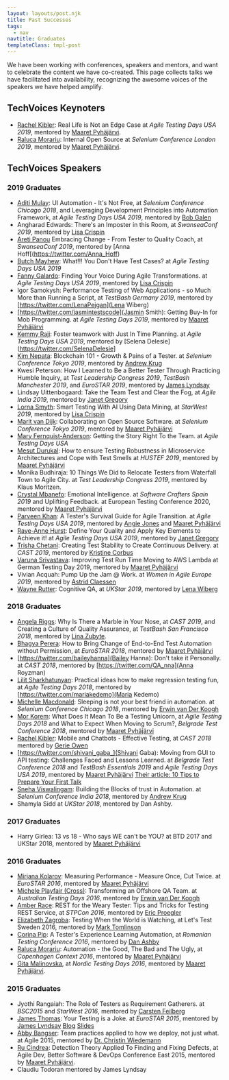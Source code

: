 ```yaml
---
layout: layouts/post.njk
title: Past Successes
tags:
  - nav
navtitle: Graduates
templateClass: tmpl-post
---
```


We have been working with conferences, speakers and mentors, and want to celebrate the content we have co-created. This page collects talks we have facilitated into availability, recognizing the awesome voices of the speakers we have helped amplify.

## TechVoices Keynoters

   * [Rachel Kibler](https://twitter.com/racheljoi): Real Life is Not an Edge Case at *Agile Testing Days USA 2019*, mentored by [Maaret Pyhäjärvi](https://twitter.com/maaretp).
   * [Raluca Morariu](https://twitter.com/schumitza): Internal Open Source at *Selenium Conference London 2019*, mentored by [Maaret Pyhäjärvi](https://twitter.com/maaretp).


## TechVoices Speakers

### 2019 Graduates

   * [Aditi Mulay](https://twitter.com/AditiMulay18): UI Automation - It's Not Free, at *Selenium Conference Chicago 2018*, and Leveraging Development Principles into Automation Framework, at *Agile Testing Days USA 2019*, mentored by [Bob Galen](https://twitter.com/bobgalen)
   * Angharad Edwards: There's an Imposter in this Room, at *SwanseaConf 2019*, mentored by [Lisa Crispin](https://twitter.com/lisacrispin)
   * [Areti Panou](https://twitter.com/unremarkableQA") Embracing Change - From Tester to Quality Coach, at *SwanseaConf 2019*, mentored by [Anna Hoff[(https://twitter.com/Anna_Hoff)
   * [Butch Mayhew](https://twitter.com/ButchMayhew): What!!! You Don't Have Test Cases? at *Agile Testing Days USA 2019*
   * [Fanny Galardo](https://twitter.com/dramatictester): Finding Your Voice During Agile Transformations. at <I>Agile Testing Days USA 2019</i>, mentored by [Lisa Crispin](https://twitter.com/lisacrispin)
   * Igor Samokysh: Performance Testing of Web Applications - so Much More than Running a Script, at *TestBash Germany 2019*, mentored by [https://twitter.com/LenaPejgan](Lena Wiberg)
   * [https://twitter.com/jasmintestscode](Jasmin Smith): Getting Buy-In for Mob Programming. at *Agile Testing Days 2019*, mentored by [Maaret Pyhäjärvi](https://twitter.com/maaretp)
   * [Kemmy Raji](https://twitter.com/kemmraj): Foster teamwork with Just In Time Planning. at <i>Agile Testing Days USA 2019</i>, mentored by [Selena Delesie](https://twitter.com/SelenaDelesie]
   * [Kim Nepata](https://twitter.com/C2KimN): Blockchain 101 - Growth & Pains of a Tester. at *Selenium Conference Tokyo 2019*, mentored by [Andrew Krug](https://twitter.com/lazycoderio)
   * Kwesi Peterson: How I Learned to Be a Better Tester Through Practicing Humble Inquiry, at *Test Leadership Congress 2019*, *TestBash Manchester 2019*, and *EuroSTAR 2019*, mentored by [James Lyndsay](https://twitter.com/workroomprds)
   * Lindsay Uittenbogaard: Take the Team Test and Clear the Fog, at *Agile India 2019*, mentored by [Janet Gregory](https://twitter.com/janetgregoryca)
   * [Lorna Smyth](https://twitter.com/DigiLorna): Smart Testing With AI Using Data Mining, at *StarWest 2019*, mentored by [Lisa Crispin](https://twitter.com/lisacrispin)
   * [Marit van Dijk](https://twitter.com/MaritvanDijk77): Collaborating on Open Source Software. at *Selenium Conference Tokyo 2019*, mentored by [Maaret Pyhäjärvi](https://twitter.com/maaretp)
   * [Mary Fernquist-Anderson](https://twitter.com/GrrlPirate): Getting the Story Right To the Team. at *Agile Testing Days USA*
   * [Mesut Durukal](https://twitter.com/DurukalMesut): How to ensure Testing Robustness in Microservice Architectures and Cope with Test Smells at *HUSTEF 2019*,  mentored by [Maaret Pyhäjärvi](https://twitter.com/maaretp)
   * Monika Budhiraja: 10 Things We Did to Relocate Testers from Waterfall Town to Agile City. at *Test Leadership Congress 2019*, mentored by Klaus Moritzen.
   * [Crystal Mbanefo](https://twitter.com/CrystalMbanefo): Emotional Intelligence. at *Software Crafters Spain 2019* and Uplifting Feedback. at European Testing Conference 2020, mentored by [Maaret Pyhäjärvi](https://twitter.com/maaretp)
   * [Parveen Khan](ttps://twitter.com/Parveen_Khan10): A Tester's Survival Guide for Agile Transition. at *Agile Testing Days USA 2019*, mentored by [Angie Jones](https://twitter.com/techgirl1908) and [Maaret Pyhäjärvi](https://twitter.com/maaretp)
   * [Raye-Anne Hurst](https://twitter.com/RayeAnneHurst): Define Your Quality and Apply Key Elements to Achieve it! at *Agile Testing Days USA 2019*, mentored by [Janet Gregory](https://twitter.com/JanetGregory)
   * [Trisha Chetani](https://twitter.com/trisha_1212): Creating Test Stability to Create Continuous Delivery. at *CAST 2019*, mentored by [Kristine Corbus](https://twitter.com/kriscorbus)
   * [Varuna Srivastava](https://twitter.com/vibranttester): Improving Test Run Time Moving to AWS Lambda at German Testing Day 2019, mentored by [Maaret Pyhäjärvi](https://twitter.com/maaretp)
   * Vivian Acquah: Pump Up the Jam @ Work. at *Women in Agile Europe 2019*, mentored by [Astrid Claessen](https://twitter.com/astridclaessen)
   * [Wayne Rutter](https://twitter.com/microrutter): Cognitive QA, at *UKStar 2019*, mentored by [Lena Wiberg](https://twitter.com/LenaPejgan)

### 2018 Graduates

   * [Angela Riggs](https://twitter.com/AngelaRiggs_): Why Is There a Marble in Your Nose, at *CAST 2019*, and Creating a Culture of Quality Assurance, at *TestBash San Francisco 2018*, mentored by [Lina Zubyte](https://twitter.com/buggylina).
   * [Bhagya Perera](https://twitter.com/bhagyagdm): How to Bring Change of End-to-End Test Automation without Permission, at *EuroSTAR 2018*, mentored by [Maaret Pyhäjärvi](https://twitter.com/maaretp)
   * [https://twitter.com/baileyhanna](Bailey Hanna): Don't take it Personally. at *CAST 2018*, mentored by [https://twitter.com/QA_nna](Anna Royzman)
   * [Lilit Sharkhatunyan](https://twitter.com/lilitshark): Practical ideas how to make regression testing fun, at *Agile Testing Days 2018*, mentored by [https://twitter.com/mariakedemo](Maria Kedemo)
   * [Michelle Macdonald](https://twitter.com/mishmaccas): Sleeping is not your best friend in automation. at *Selenium Conference Chicago 2018*, mentored by [Erwin van Der Koogh](https://twitter.com/evanderkoogh)
   * [Mor Korem](https://twitter.com/temorel): What Does It Mean To Be a Testing Unicorn, at *Agile Testing Days 2018* and What to Expect When Moving to Scrum?, *Belgrade Test Conference 2018*, mentored by [Maaret Pyhäjärvi](https://twitter.com/maaretp)
   * [Rachel Kibler](https://twitter.com/racheljoi): Mobile and Chatbots - Effective Testing, at *CAST 2018* mentored by [Gerie Owen](https://twitter.com/GerieOwen)
   * [https://twitter.com/shivani_gaba_](Shivani Gaba): Moving from GUI to API testing: Challenges Faced and Lessons Learned. at *Belgrade Test Conference 2018* and *TestBash Essentials 2019* and *Agile Testing Days USA 2019*, mentored by [Maaret Pyhäjärvi](https://twitter.com/maaretp) [Their article: 10 Tips to Prepare Your First Talk](https://medium.com/@shivani_gaba/10-tips-to-prepare-your-first-talk-9c4e15ed8dd6)
   * [Sneha Viswalingam](https://twitter.com/sviswalingam): Building the Blocks of trust in Automation. at *Selenium Conference India 2018*, mentored by [Andrew Krug](https://twitter.com/lazycoderio)
   * Shamyla Sidd at *UKStar 2018*, mentored by Dan Ashby.


### 2017 Graduates

   * Harry Girlea: 13 vs 18 - Who says WE can't be YOU? at BTD 2017 and UKStar 2018, mentored by [Maaret Pyhäjärvi](https://twitter.com/maaretp)

### 2016 Graduates

   * [Mirjana Kolarov](https://twitter.com/mirjanakolarov): Measuring Performance - Measure Once, Cut Twice. at *EuroSTAR 2016*, mentored by [Maaret Pyhäjärvi](https://twitter.com/maaretp)
   * [Michele Playfair (Cross)](https://twitter.com/MichelePlayfair): Transforming an Offshore QA Team. at *Australian Testing Days 2016*, mentored by [Erwin van Der Koogh](https://twitter.com/evanderkoogh)
   * [Amber Race](https://twitter.com/ambertests): REST for the Weary Tester: Tips and Tricks for Testing REST Service, at <i>STPCon 2016</i>, mentored by [Eric Proegler](https://twitter.com/ericproegler)
   * [Elizabeth Zagroba](https://twitter.com/ezagroba): Testing When the World is Watching, at Let's Test Sweden 2016, mentored by [Mark Tomlinson](https://twitter.com/markontask)
   * [Corina Pip](https://twitter.com/imalittletester): A Tester's Experience Learning Automation,
   at *Romanian Testing Conference 2016*, mentored by [Dan Ashby](https://twitter.com/DanAshby04)
   * [Raluca Morariu](https://twitter.com/schumitza"): Automation - the Good, The Bad and The Ugly,
   at *Copenhagen Context 2016*, mentored by [Maaret Pyhäjärvi](https://twitter.com/maaretp)
   * [Gita Malinovska](https://twitter.com/gita_m), at *Nordic Testing Days 2016*, mentored by [Maaret Pyhäjärvi](https://twitter.com/maaretp).

### 2015 Graduates

   * Jyothi Rangaiah: The Role of Testers as Requirement Gatherers. at *BSC2015* and *StarWest 2016*, mentored by [Carsten Feilberg](https://twitter.com/Carsten_F)
   * [James Thomas](https://twitter.com/qahiccupps): Your Testing is a Joke. at *EuroSTAR 2015*, mentored by [James Lyndsay](https://twitter.com/workroomprds)
   [Blog](https://qahiccups.blogspot.com/2017/01/speaking-easier.html)
   [Slides](https://www.slideshare.net/slideshow/embed_code/key/qVyRnIjOnGqOTl)
   * [Abby Bangser](https://twitter.com/a_bangser): Team practices applied to how we deploy, not just what. at Agile 2015, mentored by [Dr. Christin Wiedemann](https://twitter.com/c_wiedemann)</li>
   * [Ru Cindrea](https://twitter.com/ru_altom): Detection Theory Applied To Finding and Fixing Defects,
   at Agile Dev, Better Software & DevOps Conference East 2015, mentored by [Maaret Pyhäjärvi](https://twitter.com/maaretp).
   * Claudiu Todoran mentored by James Lyndsay

